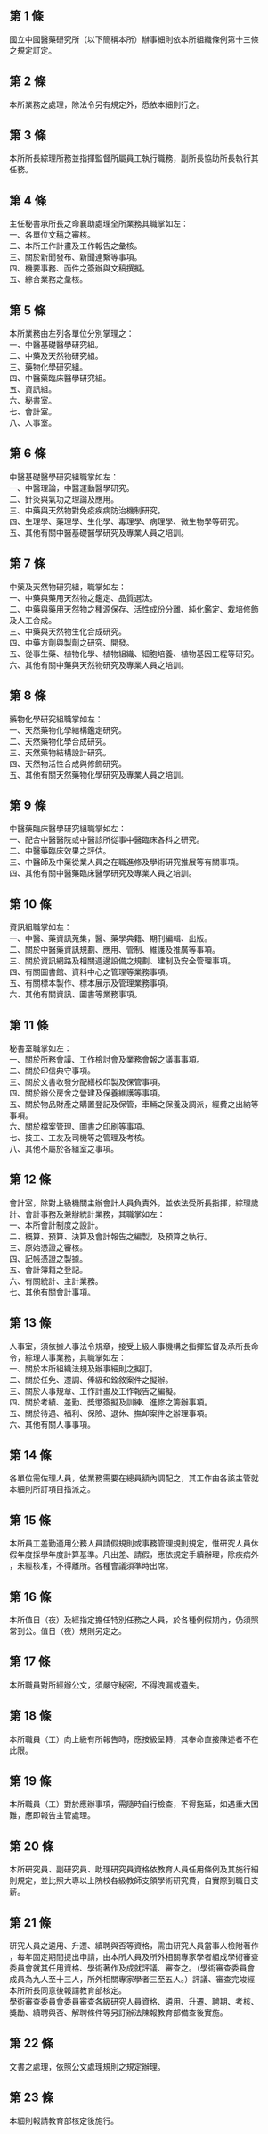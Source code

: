 第 1 條
-------
國立中國醫藥研究所（以下簡稱本所）辦事細則依本所組織條例第十三條  
之規定訂定。

第 2 條
-------
本所業務之處理，除法令另有規定外，悉依本細則行之。

第 3 條
-------
本所所長綜理所務並指揮監督所屬員工執行職務，副所長協助所長執行其  
任務。

第 4 條
-------
主任秘書承所長之命襄助處理全所業務其職掌如左：  
一、各單位文稿之審核。  
二、本所工作計畫及工作報告之彙核。  
三、關於新聞發布、新聞連繫等事項。  
四、機要事務、函件之簽辦與文稿撰擬。  
五、綜合業務之彙核。

第 5 條
-------
本所業務由左列各單位分別掌理之：  
一、中醫基礎醫學研究組。  
二、中藥及天然物研究組。  
三、藥物化學研究組。  
四、中醫藥臨床醫學研究組。  
五、資訊組。  
六、秘書室。  
七、會計室。  
八、人事室。

第 6 條
-------
中醫基礎醫學研究組職掌如左：  
一、中醫理論，中醫運動醫學研究。  
二、針灸與氣功之理論及應用。  
三、中藥與天然物對免疫疾病防治機制研究。  
四、生理學、藥理學、生化學、毒理學、病理學、微生物學等研究。  
五、其他有關中醫基礎醫學研究及專業人員之培訓。

第 7 條
-------
中藥及天然物研究組，職掌如左：  
一、中藥與藥用天然物之鑑定、品質選汰。  
二、中藥與藥用天然物之種源保存、活性成份分離、純化鑑定、栽培修飾  
    及人工合成。  
三、中藥與天然物生化合成研究。  
四、中藥方劑與製劑之研究、開發。  
五、從事生藥、植物化學、植物組織、細胞培養、植物基因工程等研究。  
六、其他有關中藥與天然物研究及專業人員之培訓。

第 8 條
-------
藥物化學研究組職掌如左：  
一、天然藥物化學結構鑑定研究。  
二、天然藥物化學合成研究。  
三、天然藥物結構設計研究。  
四、天然物活性合成與修飾研究。  
五、其他有關天然藥物化學研究及專業人員之培訓。

第 9 條
-------
中醫藥臨床醫學研究組職掌如左：  
一、配合中醫醫院或中醫診所從事中醫臨床各科之研究。  
二、中醫藥臨床效果之評估。  
三、中醫師及中藥從業人員之在職進修及學術研究推展等有關事項。  
四、其他有關中醫藥臨床醫學研究及專業人員之培訓。

第 10 條
--------
資訊組職掌如左：  
一、中醫、藥資訊蒐集，醫、藥學典籍、期刊編輯、出版。  
二、關於中醫藥資訊規劃、應用、管制、維護及推廣等事項。  
三、關於資訊網路及相關週邊設備之規劃、建制及安全管理事項。  
四、有關圖書館、資料中心之管理等業務事項。  
五、有關標本製作、標本展示及管理業務事項。  
六、其他有關資訊、圖書等業務事項。

第 11 條
--------
秘書室職掌如左：  
一、關於所務會議、工作檢討會及業務會報之議事事項。  
二、關於印信典守事項。  
三、關於文書收發分配繕校印製及保管事項。  
四、關於辦公房舍之營建及保養維護等事項。  
五、關於物品財產之購置登記及保管，車輛之保養及調派，經費之出納等  
    事項。  
六、關於檔案管理、圖書之印刷等事項。  
七、技工、工友及司機等之管理及考核。  
八、其他不屬於各組室之事項。

第 12 條
--------
會計室，除對上級機關主辦會計人員負責外，並依法受所長指揮，綜理歲  
計、會計事務及兼辦統計業務，其職掌如左：  
一、本所會計制度之設計。  
二、概算、預算、決算及會計報告之編製，及預算之執行。  
三、原始憑證之審核。  
四、記帳憑證之製據。  
五、會計簿籍之登記。  
六、有關統計、主計業務。  
七、其他有關會計事項。

第 13 條
--------
人事室，須依據人事法令規章，接受上級人事機構之指揮監督及承所長命  
令，綜理人事業務，其職掌如左：  
一、關於本所組織法規及辦事細則之擬訂。  
二、關於任免、遷調、俸級和銓敘案件之擬辦。  
三、關於人事規章、工作計畫及工作報告之編擬。  
四、關於考績、差勤、獎懲簽擬及訓練、進修之籌辦事項。  
五、關於待遇、福利、保險、退休、撫卹案件之辦理事項。  
六、其他有關人事事項。

第 14 條
--------
各單位需佐理人員，依業務需要在總員額內調配之，其工作由各該主管就  
本細則所訂項目指派之。

第 15 條
--------
本所員工差勤適用公務人員請假規則或事務管理規則規定，惟研究人員休  
假年度採學年度計算基準。凡出差、請假，應依規定手續辦理，除疾病外  
，未經核准，不得離所。各種會議須準時出席。

第 16 條
--------
本所值日（夜）及經指定擔任特別任務之人員，於各種例假期內，仍須照  
常到公。值日（夜）規則另定之。

第 17 條
--------
本所職員對所經辦公文，須嚴守秘密，不得洩漏或遺失。

第 18 條
--------
本所職員（工）向上級有所報告時，應按級呈轉，其奉命直接陳述者不在  
此限。

第 19 條
--------
本所職員（工）對於應辦事項，需隨時自行檢查，不得拖延，如遇重大困  
難，應即報告主管處理。

第 20 條
--------
本所研究員、副研究員、助理研究員資格依教育人員任用條例及其施行細  
則規定，並比照大專以上院校各級教師支領學術研究費，自實際到職日支  
薪。

第 21 條
--------
研究人員之遴用、升遷、續聘與否等資格，需由研究人員當事人檢附著作  
，每年固定期間提出申請，由本所人員及所外相關專家學者組成學術審查  
委員會就其任用資格、學術著作及成就評議、審查之。（學術審查委員會  
成員為九人至十三人，所外相關專家學者三至五人。）評議、審查完竣經  
本所所長同意後報請教育部核定。  
學術審查委員會委員審查各級研究人員資格、遴用、升遷、聘期、考核、  
獎勵、續聘與否、解聘條件等另訂辦法陳報教育部備查後實施。

第 22 條
--------
文書之處理，依照公文處理規則之規定辦理。

第 23 條
--------
本細則報請教育部核定後施行。

